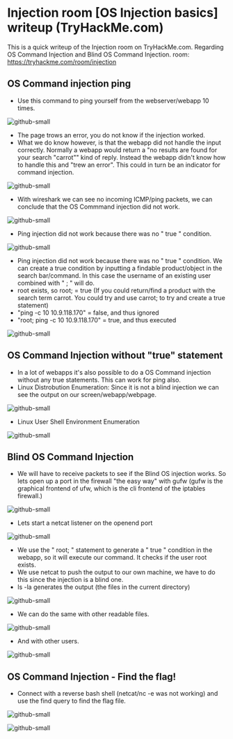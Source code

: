 # Injection room [OS Injection basics] writeup (TryHackMe.com)
This is a quick writeup of the Injection room on TryHackMe.com. Regarding OS Command Injection and Blind OS Command Injection.
room: https://tryhackme.com/room/injection

## OS Command injection ping
- Use this command to ping yourself from the webserver/webapp 10 times.

![github-small](https://github.com/Slowpoke079/Public-Writeups/blob/main/Injection-box_TryHackMe/Pictures/1.png)

- The page trows an error, you do not know if the injection worked.
- What we do know however, is that the webapp did not handle the input correctly. Normally a webapp would return a "no results are found for your search "carrot"" kind of reply. Instead the webapp didn't know how to handle this and "trew an error". This could in turn be an indicator for command injection.

![github-small](https://github.com/Slowpoke079/Public-Writeups/blob/main/Injection-box_TryHackMe/Pictures/2.png)

- With wireshark we can see no incoming ICMP/ping packets, we can conclude that the OS Commmand injection did not work. 

![github-small](https://github.com/Slowpoke079/Public-Writeups/blob/main/Injection-box_TryHackMe/Pictures/3.png)

- Ping injection did not work because there was no " true " condition. 

![github-small](https://github.com/Slowpoke079/Public-Writeups/blob/main/Injection-box_TryHackMe/Pictures/6.png)

- Ping injection did not work because there was no " true " condition. We can create a true condition by inputting a findable product/object in the search bar/command. In this case the username of an existing user combined with " ; " will do.
- root exists, so root; = true (If you could return/find a product with the search term carrot. You could try and use carrot; to try and create a true statement)
- "ping -c 10 10.9.118.170" = false, and thus ignored
- "root; ping -c 10 10.9.118.170" = true, and thus executed

![github-small](https://github.com/Slowpoke079/Public-Writeups/blob/main/Injection-box_TryHackMe/Pictures/7.png)

## OS Command Injection without "true" statement
- In a lot of webapps it's also possible to do a OS Command injection without any true statements. This can work for ping also.
- Linux Distrobution Enumeration: Since it is not a blind injection we can see the output on our screen/webapp/webpage. 

![github-small](https://github.com/Slowpoke079/Public-Writeups/blob/main/Injection-box_TryHackMe/Pictures/13.png)

- Linux User Shell Environment Enumeration 

![github-small](https://github.com/Slowpoke079/Public-Writeups/blob/main/Injection-box_TryHackMe/Pictures/12.png)

## Blind OS Command Injection
- We will have to receive packets to see if the Blind OS injection works. So lets open up a port in the firewall "the easy way" with gufw (gufw is the graphical frontend of ufw, which is the cli frontend of the iptables firewall.)

![github-small](https://github.com/Slowpoke079/Public-Writeups/blob/main/Injection-box_TryHackMe/Pictures/4.png)

- Lets start a netcat listener on the openend port

![github-small](https://github.com/Slowpoke079/Public-Writeups/blob/main/Injection-box_TryHackMe/Pictures/5.png)

- We use the " root; " statement to generate a " true " condition in the webapp, so it will execute our command. It checks if the user root exists.
- We use netcat to push the output to our own machine, we have to do this since the injection is a blind one.
- ls -la generates the output (the files in the current directory)

![github-small](https://github.com/Slowpoke079/Public-Writeups/blob/main/Injection-box_TryHackMe/Pictures/11.png)

- We can do the same with other readable files. 

![github-small](https://github.com/Slowpoke079/Public-Writeups/blob/main/Injection-box_TryHackMe/Pictures/8.png)

- And with other users.

![github-small](https://github.com/Slowpoke079/Public-Writeups/blob/main/Injection-box_TryHackMe/Pictures/10.png)

## OS Command Injection - Find the flag!
- Connect with a reverse bash shell (netcat/nc -e was not working) and use the find query to find the flag file.

![github-small](https://github.com/Slowpoke079/Public-Writeups/blob/main/Injection-box_TryHackMe/Pictures/14.png)

![github-small](https://github.com/Slowpoke079/Public-Writeups/blob/main/Injection-box_TryHackMe/Pictures/15.png)
